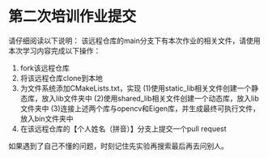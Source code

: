 # 第二次培训作业提交
请仔细阅读以下说明：
该远程仓库的main分支下有本次作业的相关文件，请使用本次学习内容完成以下操作：
1. fork该远程仓库
2. 将该远程仓库clone到本地
3. 为文件系统添加CMakeLists.txt，实现
(1)使用static_lib相关文件创建一个静态库，放入lib文件夹中
(2)使用shared_lib相关文件创建一个动态库，放入lib文件夹中
(3)连接上述两个库与opencv和Eigen库，并生成最终可执行文件，放入bin文件夹中
4. 在该远程仓库的【个人姓名（拼音）】分支上提交一个pull request

如果遇到了自己不懂的问题，时刻记住先实验再搜索最后再去问别人。
